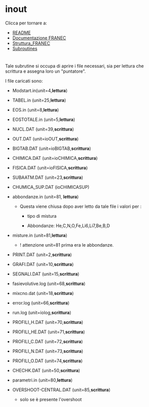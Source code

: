 # inout
Clicca per tornare a:
- [README](../../../README.md)
- [Documentazione FRANEC](../../Documentazione.md)
- [Struttura_FRANEC](../Franec_standard.md)
- [Subroutines](franec_indice_subroutines.md)
#
Tale subrutine si occupa di aprire i file necessari, sia per lettura che scrittura e assegna loro un "puntatore".

I file caricati sono:

- Modstart.in(unit=4,**lettura**)
- TABEL.in (unit=25,**lettura**)
- EOS.in (unit=8,**lettura**)
- EOSTOTALE.in (unit=5,**lettura**)
- NUCL.DAT (unit=39,**scrittura**)
- OUT.DAT (unit=ioOUT,**scrittura**)
- BIGTAB.DAT (unit=ioBIGTAB,**scrittura**)
- CHIMICA.DAT (unit=ioCHIMICA,**scrittura**)
- FISICA.DAT (unit=ioFISICA,**scrittura**)
- SUBAATM.DAT (unit=23,**scrittura**)
- CHUMICA_SUP.DAT (ioCHIMICASUP)
- abbondanze.in (unit=81, **lettura**)

    - Questa viene chiusa dopo aver letto da tale file i valori per :
        
        - tipo di mistura

        - Abbondanze: He,C,N,O,Fe,Li6,Li7,Be,B,D

- misture.in (unit=81,**lettura**) 
    - ! attenzione unit=81 prima era le abbondanze.
- PRINT.DAT (unit=2,**scrittura**)
- GRAFI.DAT (unit=10,**scrittura**)
- SEGNALI.DAT (unit=15,**scrittura**)
- fasievolutive.log (unit=68,**scrittura**)
- mixcno.dat (unit=18,**scrittura**)
- error.log (unit=66,**scrittura**)
- run.log (unit=iolog,**scrittura**)
- PROFILI_H.DAT (unit=70,**scrittura**)
- PROFILI_HE.DAT (unit=71,**scrittura**)
- PROFILI_C.DAT (unit=72,**scrittura**)
- PROFILI_N.DAT (unit=73,**scrittura**)
- PROFILI_O.DAT (unit=74,**scrittura**)
- CHECHK.DAT (unit=50,**scrittura**)
- parametri.in (unit=80,**lettura**)
- OVERSHOOT-CENTRAL.DAT (unit=85,**scrittura**)
    - solo se è presente l'overshoot

